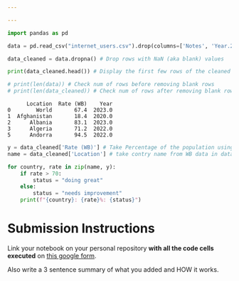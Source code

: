 ```yaml
---

---
```


```python
import pandas as pd

data = pd.read_csv("internet_users.csv").drop(columns=['Notes', 'Year.2', 'Users (CIA)', 'Rate (ITU)', 'Year.1']) # Drop extra columns: we will not be using these

data_cleaned = data.dropna() # Drop rows with NaN (aka blank) values

print(data_cleaned.head()) # Display the first few rows of the cleaned data

# print(len(data)) # Check num of rows before removing blank rows
# print(len(data_cleaned)) # Check num of rows after removing blank rows
```

          Location  Rate (WB)    Year
    0        World       67.4  2023.0
    1  Afghanistan       18.4  2020.0
    2      Albania       83.1  2023.0
    3      Algeria       71.2  2022.0
    5      Andorra       94.5  2022.0



```python
y = data_cleaned['Rate (WB)'] # Take Percentage of the population using the internet from World Bank data in dataset
name = data_cleaned['Location'] # take contry name from WB data in dataset

for country, rate in zip(name, y):
    if rate > 70:
        status = "doing great"
    else:
        status = "needs improvement"
    print(f"{country}: {rate}%: {status}")
```

# Submission Instructions

Link your notebook on your personal repository **with all the code cells executed** on [this google form](https://docs.google.com/forms/d/e/1FAIpQLSfoeD9YkYSNtQzHxfSILKQU_RIfXgftufUGT86oz5rmcPnnlg/viewform).

Also write a 3 sentence summary of what you added and HOW it works.
